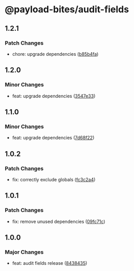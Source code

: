 # @payload-bites/audit-fields

## 1.2.1

### Patch Changes

- chore: upgrade dependencies ([b85b4fa](https://github.com/rilrom/payload-bites/commit/b85b4fa))

## 1.2.0

### Minor Changes

- feat: upgrade dependencies ([3547e33](https://github.com/rilrom/payload-bites/commit/3547e33))

## 1.1.0

### Minor Changes

- feat: upgrade dependencies ([7d68f22](https://github.com/rilrom/payload-bites/commit/7d68f22))

## 1.0.2

### Patch Changes

- fix: correctly exclude globals ([fc3c2a4](https://github.com/rilrom/payload-bites/commit/fc3c2a4))

## 1.0.1

### Patch Changes

- fix: remove unused dependencies ([09fc71c](https://github.com/rilrom/payload-bites/commit/09fc71c))

## 1.0.0

### Major Changes

- feat: audit fields release ([8438435](https://github.com/rilrom/payload-bites/commit/8438435))
